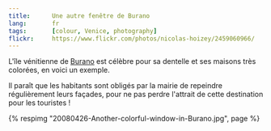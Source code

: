 ```yaml
---
title:      Une autre fenêtre de Burano
lang:       fr
tags:       [colour, Venice, photography]
flickr:     https://www.flickr.com/photos/nicolas-hoizey/2459060966/
---
```


L'île vénitienne de [Burano](http://fr.wikipedia.org/wiki/Burano) est célèbre pour sa dentelle et ses maisons très colorées, en voici un exemple.


Il paraît que les habitants sont obligés par la mairie de repeindre régulièrement leurs façades, pour ne pas perdre l'attrait de cette destination pour les touristes !

{% respimg "20080426-Another-colorful-window-in-Burano.jpg", page %}

